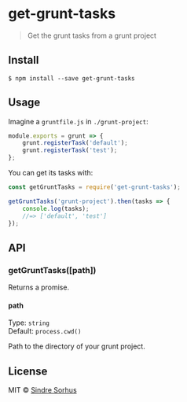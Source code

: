 # get-grunt-tasks

> Get the grunt tasks from a grunt project


## Install

```
$ npm install --save get-grunt-tasks
```


## Usage

Imagine a `gruntfile.js` in `./grunt-project`:

```js
module.exports = grunt => {
	grunt.registerTask('default');
	grunt.registerTask('test');
};
```

You can get its tasks with:

```js
const getGruntTasks = require('get-grunt-tasks');

getGruntTasks('grunt-project').then(tasks => {
	console.log(tasks);
	//=> ['default', 'test']
});
```


## API

### getGruntTasks([path])

Returns a promise.

#### path

Type: `string`<br>
Default: `process.cwd()`

Path to the directory of your grunt project.


## License

MIT © [Sindre Sorhus](https://sindresorhus.com)
